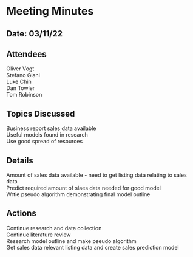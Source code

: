 # Meeting Minutes
## Date: 03/11/22

## Attendees
Oliver Vogt  
Stefano Giani  
Luke Chin  
Dan Towler  
Tom Robinson

## Topics Discussed
Business report sales data available  
Useful models found in research  
Use good spread of resources

## Details
Amount of sales data available - need to get listing data relating to sales data  
Predict required amount of slaes data needed for good model  
Wrtie pseudo algorithm demonstrating final model outline  

## Actions
Continue research and data collection  
Continue literature review  
Research model outline and make pseudo algorithm  
Get sales data relevant listing data and create sales prediction model  
